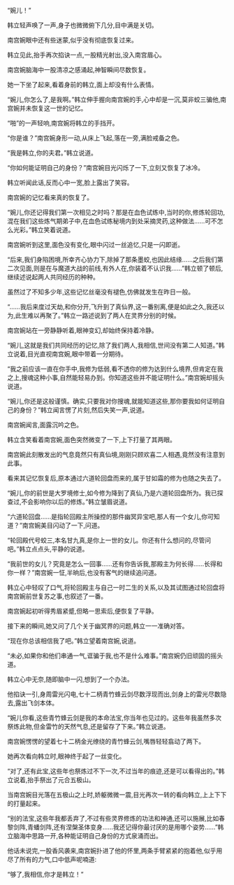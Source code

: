 
“婉儿！”

韩立轻声唤了一声,身子也微微俯下几分,目中满是关切。

南宫婉眼中还有些迷蒙,似乎没有彻底恢复过来。

韩立见此,抬手再次掐诀一点,一股精光射出,没入南宫眉心。

南宫婉脑海中一股清凉之感涌起,神智瞬间尽数恢复。

她一下坐了起来,看着身前的韩立,面上却没有什么表情。

“婉儿,你怎么了,是我啊。”韩立伸手握向南宫婉的手,心中却是一沉,莫非蛟三骗他,南宫婉并未恢复这一世的记忆。

“啪”的一声轻响,南宫婉将韩立的手挡开。

“你是谁？”南宫婉身形一动,从床上飞起,落在一旁,满脸戒备之色。

“我是韩立,你的夫君。”韩立说道。

“你如何能证明自己的身份？”南宫婉目光闪烁了一下,立刻又恢复了冰冷。

韩立听闻此话,反而心中一宽,脸上露出了笑容。

南宫婉的记忆看来真的恢复了。

“婉儿,你还记得我们第一次相见之时吗？那是在血色试练中,当时的你,修炼轮回功,混在我们这些炼气期弟子中,在血色试练秘境内到处采摘灵药,这种做法……可不怎么光彩。”韩立笑着说道。

南宫婉听到这里,面色没有变化,眼中闪过一丝追忆,只是一闪即逝。

“后来,我们身陷困境,所幸齐心协力下,除掉了那条墨蛟,也因此结缘……之后我们第二次见面,则是在与魔道大战的前线,有外人在,你装着不认识我……”韩立顿了顿后,继续述说起两人共同经历的种种。

虽然过了不知多少年,这些记忆丝毫没有褪色,仿佛就发生在昨日一般。

“……我后来度过天劫,和你分开,飞升到了真仙界,这一番别离,便是如此之久,我还以为,此生难以再聚了。”韩立一路述说到了两人在灵界分别的时候。

南宫婉站在一旁静静听着,眼神变幻,却始终保持着冷静。

“婉儿,这就是我们共同经历的记忆,除了我们两人,我相信,世间没有第二人知道。”韩立说着,目光直视南宫婉,眼中带着一分期待。

“我之前应该一直在你手中,我修为低弱,看不透你的修为达到什么境界,但肯定在我之上,搜魂这种小事,自然能轻易办到。你知道这些并不能证明什么。”南宫婉却摇头说道。

“婉儿,你还是这般谨慎。确实,只要我对你搜魂,就能知道这些,那你要我如何证明自己的身份？”韩立闻言愣了片刻,然后失笑一声,说道。

南宫婉闻言,面露沉吟之色。

韩立含笑看着南宫婉,面色突然微变了一下,上下打量了其两眼。

南宫婉此刻散发出的气息竟然只有真仙境,刚刚只顾欢喜二人相遇,竟然没有注意到此事。

看来其记忆恢复后,原本通过六道轮回盘而来的,属于甘如霜的修为也随之失去了。

“婉儿,你的前世是大罗境修士,如今修为降到了真仙,乃是六道轮回盘所为。我已探查过,不会影响你以后的修炼。”韩立皱眉说道。

“六道轮回盘……是指轮回殿主所操控的那件幽冥异宝吧,那人有一个女儿,你可知道？”南宫婉美目闪动了一下,问道。

“轮回殿代号蛟三,本名甘九真,是你上一世的女儿。你还有什么想问的,尽管问吧。”韩立点点头,平静的说道。

“我前世的女儿？究竟是怎么一回事……还有你告诉我,那殿主为何长得……长得和你一样？”南宫婉一怔,半晌后,也没有客气的继续追问道。

韩立心中轻叹了口气,将轮回殿主与自己一时二生的关系,以及其试图通过轮回盘将南宫婉前世复苏之事,也叙述了一番。

南宫婉起初听得秀眉紧蹙,但略一思索后,便恢复了平静。

接下来的瞬间,她又问了几个关于幽冥界的问题,韩立一一准确对答。

“现在你总该相信我了吧。”韩立望着南宫婉,说道。

“未必,如果你和他们串通一气,诓骗于我,也不是什么难事。”南宫婉仍旧顽固的摇头道。

韩立心中无奈,随即脑中一闪,想到了一个办法。

他掐诀一引,身周雷光闪电,七十二柄青竹蜂云剑尽数浮现而出,剑身上的雷光尽数隐去,露出飞剑本体。

“婉儿你看,这些青竹蜂云剑是我的本命法宝,你当年也见过的。这些年我虽然多次祭炼此物,但金雷竹的天然气息,还是留存了下来。”韩立说道。

南宫婉愣愣的望着七十二柄金光缭绕的青竹蜂云剑,嘴唇轻轻翕动了两下。

她再次看向韩立时,眼神终于起了一丝变化。

“对了,还有此宝,这些年也祭炼过不下一次,不过当年的痕迹,还是可以看得出的。”韩立说着,抬手祭出了元合五极山。

当南宫婉目光落在五极山之上时,娇躯微微一震,目光再次一转的看向韩立,上上下下的打量起来。

“别的法宝,这些年我都丢弃了,不过有些灵界修炼的功法和神通,还可以施展,比如春黎剑阵,青蟠剑阵,还有涅槃圣体变身……我还记得你最讨厌的是用哪个姿势……”韩立脑海中思路一开,各种能证明自己身份的方式泉涌而出。

他话未说完,一股香风袭来,南宫婉扑进了他的怀里,两条手臂紧紧的抱着他,似乎用尽了所有的力气,口中低声呢喃道:

“够了,我相信,你才是韩立！”